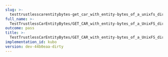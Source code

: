 ```yaml
---
slug: >-
  testtrustlesscarentitybytes-get_car_with_entity-bytes_of_a_unixfs_directory_(accept_header)
full_name: >-
  TestTrustlessCarEntityBytes/GET_CAR_with_entity-bytes_of_a_UnixFS_directory_(Accept_Header)
outcome: pass
title: >-
  TestTrustlessCarEntityBytes/GET_CAR_with_entity-bytes_of_a_UnixFS_directory_(Accept_Header)
implementation_id: kubo
version: dev-44b0eaa-dirty
---
```


